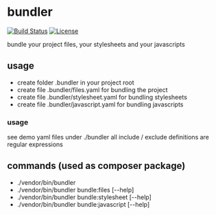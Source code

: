 # bundler

[![Build Status](https://travis-ci.org/elnebuloso/bundler.svg?branch=master)](https://travis-ci.org/elnebuloso/bundler)
[![License](https://poser.pugx.org/elnebuloso/bundler/license.svg)](https://packagist.org/packages/elnebuloso/bundler)

bundle your project files, your stylesheets and your javascripts

## usage

 * create folder .bundler in your project root
 * create file .bundler/files.yaml for bundling the project
 * create file .bundler/stylesheet.yaml for bundling stylesheets
 * create file .bundler/javascript.yaml for bundling javascripts

### usage

see demo yaml files under ./bundler
all include / exclude definitions are regular expressions

## commands (used as composer package)

 * ./vendor/bin/bundler
 * ./vendor/bin/bundler bundle:files [--help]
 * ./vendor/bin/bundler bundle:stylesheet [--help]
 * ./vendor/bin/bundler bundle:javascript [--help]